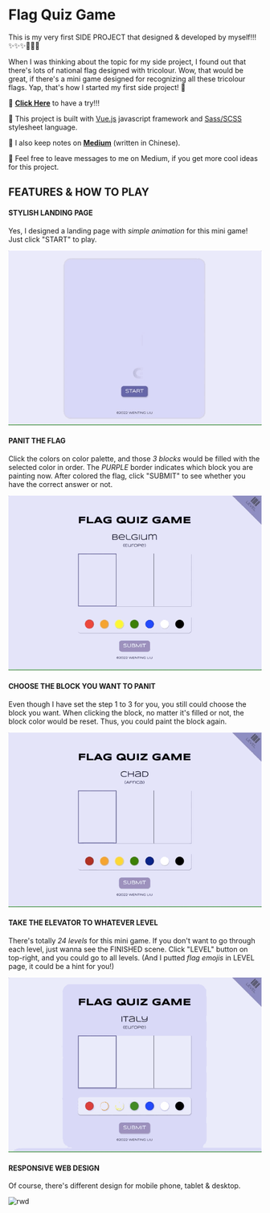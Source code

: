 # Flag Quiz Game
This is my very first SIDE PROJECT that designed & developed by myself!!! ✨✨✨👏👏👏

When I was thinking about the topic for my side project, I found out that there's lots of national flag designed with tricolour. Wow, that would be great, if there's a mini game designed for recognizing all these tricolour flags. Yap, that's how I started my first side project! 👀

🌟 **[Click Here](https://wentingliuu.github.io/flag-quiz-game/)** to have a try!!!

🌟 This project is built with [Vue.js](https://vuejs.org/) javascript framework and [Sass/SCSS](https://en.wikipedia.org/wiki/Sass_(stylesheet_language)) stylesheet language.

🌟 I also keep notes on **[Medium](https://wentingliuu.medium.com/%E4%BA%BA%E7%94%9F%E9%A6%96%E6%AC%A1-side-project-%E5%9C%8B%E6%97%97%E7%8C%9C%E7%8C%9C%E6%A8%82-flag-quiz-game-b0d5b4272394)** (written in Chinese).

🌟 Feel free to leave messages to me on Medium, if you get more cool ideas for this project.


## FEATURES & HOW TO PLAY
#### STYLISH LANDING PAGE

Yes, I designed a landing page with *simple animation* for this mini game! Just click "START" to play.

![landing page](https://github.com/wentingliuu/flag-quiz-game/blob/main/src/assets/images/flag-landing.gif)

#### PANIT THE FLAG

Click the colors on color palette, and those *3 blocks* would be filled with the selected color in order. The *PURPLE* border indicates which block you are painting now. After colored the flag, click "SUBMIT" to see whether you have the correct answer or not.

![paint the flag](https://github.com/wentingliuu/flag-quiz-game/blob/main/src/assets/images/flag-paint.gif)

#### CHOOSE THE BLOCK YOU WANT TO PANIT

Even though I have set the step 1 to 3 for you, you still could choose the block you want.
When clicking the block, no matter it's filled or not, the block color would be reset. Thus, you could paint the block again.

![choose the block](https://github.com/wentingliuu/flag-quiz-game/blob/main/src/assets/images/flag-choose.gif)

#### TAKE THE ELEVATOR TO WHATEVER LEVEL

There's totally *24 levels* for this mini game. If you don't want to go through each level, just wanna see the FINISHED scene. Click "LEVEL" button on top-right, and you could go to all levels. (And I putted *flag emojis* in LEVEL page, it could be a hint for you!)

![level](https://github.com/wentingliuu/flag-quiz-game/blob/main/src/assets/images/flag-level.gif)

#### RESPONSIVE WEB DESIGN

Of course, there's different design for mobile phone, tablet & desktop.

![rwd](https://github.com/wentingliuu/flag-quiz-game/blob/main/src/assets/images/flag-rwd.gif)


